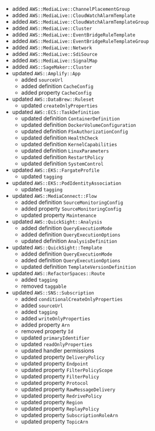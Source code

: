 - added `AWS::MediaLive::ChannelPlacementGroup`
- added `AWS::MediaLive::CloudWatchAlarmTemplate`
- added `AWS::MediaLive::CloudWatchAlarmTemplateGroup`
- added `AWS::MediaLive::Cluster`
- added `AWS::MediaLive::EventBridgeRuleTemplate`
- added `AWS::MediaLive::EventBridgeRuleTemplateGroup`
- added `AWS::MediaLive::Network`
- added `AWS::MediaLive::SdiSource`
- added `AWS::MediaLive::SignalMap`
- added `AWS::SageMaker::Cluster`
- updated `AWS::Amplify::App`
  - added `sourceUrl`
  - added definition `CacheConfig`
  - added property `CacheConfig`
- updated `AWS::DataBrew::Ruleset`
  - updated `createOnlyProperties`
- updated `AWS::ECS::TaskDefinition`
  - updated definition `ContainerDefinition`
  - updated definition `DockerVolumeConfiguration`
  - updated definition `FSxAuthorizationConfig`
  - updated definition `HealthCheck`
  - updated definition `KernelCapabilities`
  - updated definition `LinuxParameters`
  - updated definition `RestartPolicy`
  - updated definition `SystemControl`
- updated `AWS::EKS::FargateProfile`
  - updated `tagging`
- updated `AWS::EKS::PodIdentityAssociation`
  - updated `tagging`
- updated `AWS::MediaConnect::Flow`
  - added definition `SourceMonitoringConfig`
  - added property `SourceMonitoringConfig`
  - updated property `Maintenance`
- updated `AWS::QuickSight::Analysis`
  - added definition `QueryExecutionMode`
  - added definition `QueryExecutionOptions`
  - updated definition `AnalysisDefinition`
- updated `AWS::QuickSight::Template`
  - added definition `QueryExecutionMode`
  - added definition `QueryExecutionOptions`
  - updated definition `TemplateVersionDefinition`
- updated `AWS::RefactorSpaces::Route`
  - added `tagging`
  - removed `taggable`
- updated `AWS::SNS::Subscription`
  - added `conditionalCreateOnlyProperties`
  - added `sourceUrl`
  - added `tagging`
  - added `writeOnlyProperties`
  - added property `Arn`
  - removed property `Id`
  - updated `primaryIdentifier`
  - updated `readOnlyProperties`
  - updated handler permissions
  - updated property `DeliveryPolicy`
  - updated property `Endpoint`
  - updated property `FilterPolicyScope`
  - updated property `FilterPolicy`
  - updated property `Protocol`
  - updated property `RawMessageDelivery`
  - updated property `RedrivePolicy`
  - updated property `Region`
  - updated property `ReplayPolicy`
  - updated property `SubscriptionRoleArn`
  - updated property `TopicArn`
